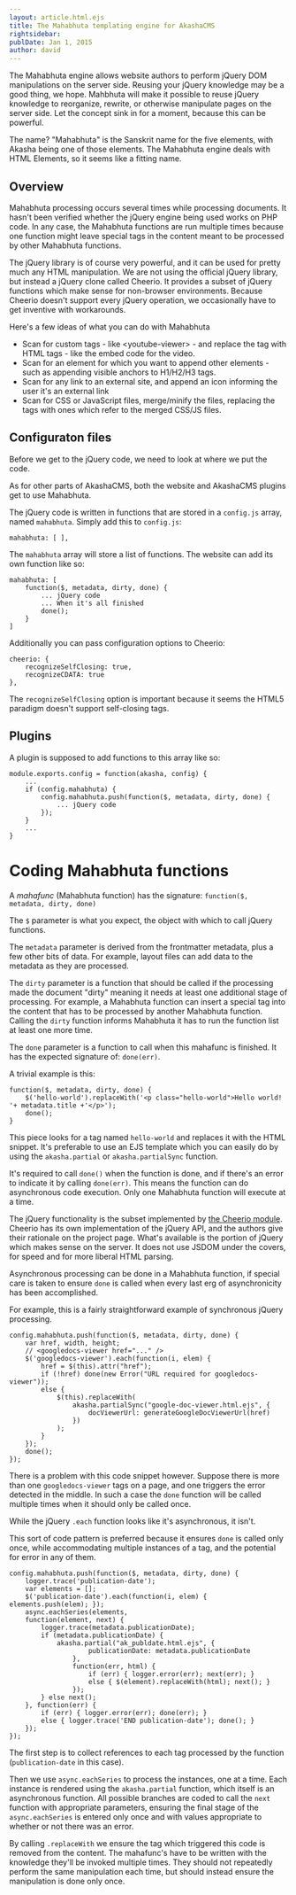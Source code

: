 ```yaml
---
layout: article.html.ejs
title: The Mahabhuta templating engine for AkashaCMS
rightsidebar:
publDate: Jan 1, 2015
author: david
---
```

The Mahabhuta engine allows website authors to perform jQuery DOM manipulations on the server side.  Reusing your jQuery knowledge may be a good thing, we hope.  Mahbhuta will make it possible to reuse jQuery knowledge to reorganize, rewrite, or otherwise manipulate pages on the server side.  Let the concept sink in for a moment, because this can be powerful.

The name?  "Mahabhuta" is the Sanskrit name for the five elements, with Akasha being one of those elements.  The Mahabhuta engine deals with HTML Elements, so it seems like a fitting name.

## Overview

Mahabhuta processing occurs several times while processing documents.  It hasn't been verified whether the jQuery engine being used works on PHP code.  In any case, the Mahabhuta functions are run multiple times because one function might leave special tags in the content meant to be processed by other Mahabhuta functions.

The jQuery library is of course very powerful, and it can be used for pretty much any HTML manipulation.  We are not using the official jQuery library, but instead a jQuery clone called Cheerio.  It provides a subset of jQuery functions which make sense for non-browser environments.  Because Cheerio doesn't support every jQuery operation, we occasionally have to get inventive with workarounds.

Here's a few ideas of what you can do with Mahabhuta

* Scan for custom tags - like &lt;youtube-viewer&gt; - and replace the tag with HTML tags - like the embed code for the video.
* Scan for an element for which you want to append other elements - such as appending visible anchors to H1/H2/H3 tags.
* Scan for any link to an external site, and append an icon informing the user it's an external link
* Scan for CSS or JavaScript files, merge/minify the files, replacing the tags with ones which refer to the merged CSS/JS files.

## Configuraton files

Before we get to the jQuery code, we need to look at where we put the code.

As for other parts of AkashaCMS, both the website and AkashaCMS plugins get to use Mahabhuta.

The jQuery code is written in functions that are stored in a `config.js` array, named `mahabhuta`.  Simply add this to `config.js`:

```
mahabhuta: [ ],
```

The `mahabhuta` array will store a list of functions.  The website can add its own function like so:

```
mahabhuta: [
    function($, metadata, dirty, done) {
        ... jQuery code
        ... When it's all finished
        done();
    }
]
```

Additionally you can pass configuration options to Cheerio:

```
cheerio: {
    recognizeSelfClosing: true,
    recognizeCDATA: true
},
```

The `recognizeSelfClosing` option is important because it seems the HTML5 paradigm doesn't support self-closing tags.  

## Plugins

A plugin is supposed to add functions to this array like so:

```
module.exports.config = function(akasha, config) {
    ...
    if (config.mahabhuta) {
        config.mahabhuta.push(function($, metadata, dirty, done) {
            ... jQuery code
        });
    }
    ...
}
```

# Coding Mahabhuta functions

A _mahafunc_ (Mahabhuta function) has the signature: `function($, metadata, dirty, done)`

The `$` parameter is what you expect, the object with which to call jQuery functions.

The `metadata` parameter is derived from the frontmatter metadata, plus a few other bits of data.  For example, layout files can add data to the metadata as they are processed.

The `dirty` parameter is a function that should be called if the processing made the document "dirty" meaning it needs at least one additional stage of processing.  For example, a Mahabhuta function can insert a special tag into the content that has to be processed by another Mahabhuta function.  Calling the `dirty` function informs Mahabhuta it has to run the function list at least one more time.

The `done` parameter is a function to call when this mahafunc is finished.  It has the expected signature of: `done(err)`.

A trivial example is this:

```
function($, metadata, dirty, done) {
    $('hello-world').replaceWith('<p class="hello-world">Hello world! '+ metadata.title +'</p>');
    done();
}
```

This piece looks for a tag named `hello-world` and replaces it with the HTML snippet.  It's preferable to use an EJS template which you can easily do by using the `akasha.partial` or `akasha.partialSync` function.

It's required to call `done()` when the function is done, and if there's an error to indicate it by calling `done(err)`.  This means the function can do asynchronous code execution.  Only one Mahabhuta function will execute at a time.

The jQuery functionality is the subset implemented by [the Cheerio module](https://www.npmjs.org/package/cheerio).  Cheerio has its own implementation of the jQuery API, and the authors give their rationale on the project page.  What's available is the portion of jQuery which makes sense on the server.  It does not use JSDOM under the covers, for speed and for more liberal HTML parsing.

Asynchronous processing can be done in a Mahabhuta function, if special care is taken to ensure `done` is called when every last erg of asynchronicity has been accomplished.

For example, this is a fairly straightforward example of synchronous jQuery processing.

```
config.mahabhuta.push(function($, metadata, dirty, done) {
    var href, width, height;
    // <googledocs-viewer href="..." />
    $('googledocs-viewer').each(function(i, elem) {
        href = $(this).attr("href");
        if (!href) done(new Error("URL required for googledocs-viewer"));
        else {
        	$(this).replaceWith(
				akasha.partialSync("google-doc-viewer.html.ejs", {
					docViewerUrl: generateGoogleDocViewerUrl(href)
				})
        	);
        }
    });
    done();
});
```

There is a problem with this code snippet however.  Suppose there is more than one `googledocs-viewer` tags on a page, and one triggers the error detected in the middle.  In such a case the `done` function will be called multiple times when it should only be called once.

While the jQuery `.each` function looks like it's asynchronous, it isn't.

This sort of code pattern is preferred because it ensures `done` is called only once, while accommodating multiple instances of a tag, and the potential for error in any of them.

```
config.mahabhuta.push(function($, metadata, dirty, done) {
	logger.trace('publication-date');
	var elements = [];
	$('publication-date').each(function(i, elem) { elements.push(elem); });
	async.eachSeries(elements,
	function(element, next) {
		logger.trace(metadata.publicationDate);
		if (metadata.publicationDate) {
			akasha.partial("ak_publdate.html.ejs", {
					publicationDate: metadata.publicationDate
				},
				function(err, html) {
					if (err) { logger.error(err); next(err); } 
					else { $(element).replaceWith(html); next(); }
				});
		} else next();
	}, function(err) {
		if (err) { logger.error(err); done(err); } 
		else { logger.trace('END publication-date'); done(); }
	});
});
```

The first step is to collect references to each tag processed by the function (`publication-date` in this case).

Then we use `async.eachSeries` to process the instances, one at a time.  Each instance is rendered using the `akasha.partial` function, which itself is an asynchronous function.  All possible branches are coded to call the `next` function with appropriate parameters, ensuring the final stage of the `async.eachSeries` is entered only once and with values appropriate to whether or not there was an error.

By calling `.replaceWith` we ensure the tag which triggered this code is removed from the content.  The mahafunc's have to be written with the knowledge they'll be invoked multiple times.  They should not repeatedly perform the same manipulation each time, but should instead ensure the manipulation is done only once.  
